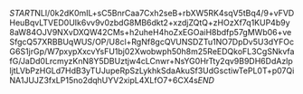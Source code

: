 $START$NLl/0k2dK0mIL+sC5BnrCaa7Cxh2seB+rbXW5RK4sqV5tBq4/9+vFVDHeuBqvLTVED0UIk6vv9v0zbdG8MB6dkt2+xzdjZQtQ+zHOzXf7q1KUP4b9y8aW84OJV9NXvDXQW42CMs+h2uheH4hoZxEGOaiH8bdfp57gMWb06+veSfgcQ57XRBBUqWUS/OP/U8cl+RgNf8gcQVUNSDZTu1NO7DpDv5U3dYFOcG6S1jrGp/W7pxypXxcvYsFU1bj02Xwobwph50h8m25ReEDQkoFL3CgSNkvfafG/JaDd0LrcmyzKnN8Y5DBUztjw4cLCnwr+NsYG0HrTty2qv9B9DH6DdAzlpljtLVbPzHGLd7HdB3yTUJupeRpSzLykhkSdaAkuSf3UdGsctiwTePL0T+p07QiNA1JUJZ3fxLP15no2dqhUYV2xipL4XLfO7+6CX4s$END$